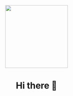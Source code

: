 <div id="header" align="center">
    <img src="https://media.giphy.com/media/CuuSHzuc0O166MRfjt/giphy.gif" width="200"/>
    <h1>Hi there 👋</h1>
</div>


<!--
**alejolac/alejolac** is a ✨ _special_ ✨ repository because its `README.md` (this file) appears on your GitHub profile.

Here are some ideas to get you started:

- 🔭 I’m currently working on ...
- 🌱 I’m currently learning ...
- 👯 I’m looking to collaborate on ...
- 🤔 I’m looking for help with ...
- 💬 Ask me about ...
- 📫 How to reach me: ...
- 😄 Pronouns: ...
- ⚡ Fun fact: ...
-->
